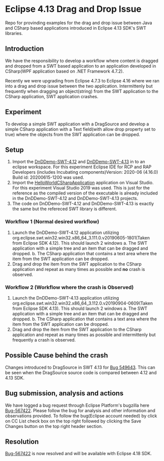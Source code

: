 # Eclipse 4.13 Drag and Drop Issue
Repo for provinding examples for the drag and drop issue between Java and CSharp based applications introduced in Eclipse 4.13 SDK's SWT libraries.

## Introduction
We have the responsibility to develop a workflow where content is dragged and dropped from a SWT based application to an application developed in CSharp(WPF application based on .NET Framework 4.7.2).

Recently we were upgrading from Eclipse 4.7.3 to Eclipse 4.16 where we ran into a drag and drop issue between the two application. Intermittenly but frequently when dragging an object(string) from the SWT application to the CSharp application, SWT application crashes.

## Experiment
To develop a simple SWT application with a DragSource and develop a simple CSharp application with a Text field(with allow drop property set to true) where the objects from the SWT application can be dropped.

## Setup
1. Import the [DnDDemo-SWT-4.12](https://github.com/iamankushpandit/eclipseDnDIssue/tree/master/DnDDemo-SWT-4.12) and [DnDDemo-SWT-4.13](https://github.com/iamankushpandit/eclipseDnDIssue/tree/master/DnDDemo-SWT-4.13) in to an eclipse workspace. For this experiment Eclipse IDE for RCP and RAP Developers (includes Incubating components)Version: 2020-06 (4.16.0) Build id: 20200615-1200 was used.
2. Import the [HelloWorldCSharpApplication](https://github.com/iamankushpandit/eclipseDnDIssue/tree/master/HelloWorldCSharpApplication) application on Visual Studio. For this experiment Visual Studio 2019 was used. This is just for the reference as the compiled version of the executable is already included in the DnDDemo-SWT-4.12 and DnDDemo-SWT-4.13 projects.
3. The code on DnDDemo-SWT-4.12 and DnDDemo-SWT-4.13 is exactly the same but the refereced SWT library is different.

### Workflow 1 (Normal desired workflow)
1. Launch the DnDDemo-SWT-4.12 application utilizing org.eclipse.swt.win32.win32.x86_64_3.111.0.v20190605-1801(Taken from Eclipse SDK 4.12). This should launch 2 windows
  a. The SWT application with a simple tree and an item that can be dragged and dropped.
  b. The CSharp application that contains a text area where the item from the SWT application can be dropped.
2. Drag and drop the item from the SWT application to the CSharp application and repeat as many times as possible and **no** crash is observed.

### Workflow 2 (Workflow where the crash is Observed)
1. Launch the DnDDemo-SWT-4.13 application utilizing org.eclipse.swt.win32.win32.x86_64_3.112.0.v20190904-0609(Taken from Eclipse SDK 4.13). This should launch 2 windows
  a. The SWT application with a simple tree and an item that can be dragged and dropped.
  b. The CSharp application that contains a text area where the item from the SWT application can be dropped.
2. Drag and drop the item from the SWT application to the CSharp application and repeat as many times as possible and intermittenly but frequently a crash is observed.

## Possible Cause behind the crash
Changes introduced to DragSource in SWT 4.13 for [Bug 549643](https://bugs.eclipse.org/bugs/show_bug.cgi?id=549643). This can be seen when the DragSource source code is compared between 4.12 and 4.13 SDK.

## Bug submission, analysis and actions
We have logged a bug request through Eclipse Platform's bugzilla here [Bug-567422](https://bugs.eclipse.org/bugs/show_bug.cgi?id=567422). Please follow the bug for analysis and other information and observations provided. To follow the bug(Eclipse account needed) by click on CC List check box on the top right followed by clicking the Save Changes button on the top right header section.

## Resolution
[Bug-567422](https://bugs.eclipse.org/bugs/show_bug.cgi?id=567422) is now resolved and will be available with Eclipse 4.18 SDK.
